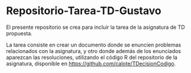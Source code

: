 # Repositorio-Tarea-TD-Gustavo
El presente repositorio se crea para incluir la tarea de la asignatura de TD propuesta. 

La tarea consiste en crear un documento donde se enuncien problemas relacionados con la asignatura, y otro donde además de los enunciados aparezcan las resoluciones, utilizando el código R del repositorio de la asignatura, disponible en https://github.com/calote/TDecisionCodigo. 
